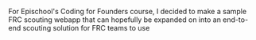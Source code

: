 For Epischool's Coding for Founders course, I decided to make a sample FRC scouting webapp that can hopefully be expanded on into an end-to-end scouting solution for FRC teams to use

